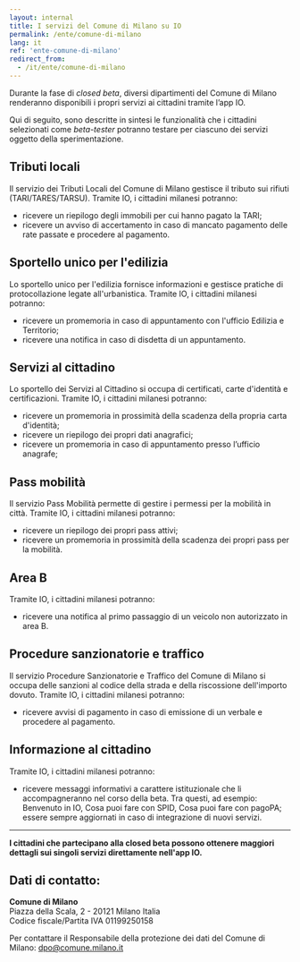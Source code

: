 ```yaml
---
layout: internal
title: I servizi del Comune di Milano su IO
permalink: /ente/comune-di-milano
lang: it
ref: 'ente-comune-di-milano'
redirect_from:
  - /it/ente/comune-di-milano
---
```


Durante la fase di *closed beta*, diversi dipartimenti del Comune di Milano renderanno disponibili i propri servizi ai cittadini tramite l’app IO. 

Qui di seguito, sono descritte in sintesi le funzionalità che i cittadini selezionati come *beta-tester* potranno testare per ciascuno dei servizi oggetto della sperimentazione. 

## Tributi locali 

Il servizio dei Tributi Locali del Comune di Milano gestisce il tributo sui rifiuti (TARI/TARES/TARSU). Tramite IO, i cittadini milanesi potranno: 

* ricevere un riepilogo degli immobili per cui hanno pagato la TARI;
* ricevere un avviso di accertamento in caso di mancato pagamento delle rate passate e procedere al pagamento.

## Sportello unico per l'edilizia

Lo sportello unico per l'edilizia fornisce informazioni e gestisce pratiche di protocollazione legate all'urbanistica. Tramite IO, i cittadini milanesi potranno: 

* ricevere un promemoria in caso di appuntamento con l'ufficio Edilizia e Territorio;
* ricevere una notifica in caso di disdetta di un appuntamento.

## Servizi al cittadino

Lo sportello dei Servizi al Cittadino si occupa di certificati, carte d'identità e certificazioni. Tramite IO, i cittadini milanesi potranno:

* ricevere un promemoria in prossimità della scadenza della propria carta d'identità;
* ricevere un riepilogo dei propri dati anagrafici;
* ricevere un promemoria in caso di appuntamento presso l’ufficio anagrafe;

## Pass mobilità

Il servizio Pass Mobilità permette di gestire i permessi per la mobilità in città. Tramite IO, i cittadini milanesi potranno:

* ricevere un riepilogo dei propri pass attivi;
* ricevere un promemoria in prossimità della scadenza dei propri pass per la mobilità.

## Area B

Tramite IO, i cittadini milanesi potranno:

* ricevere una notifica al primo passaggio di un veicolo non autorizzato in area B.

## Procedure sanzionatorie e traffico

Il servizio Procedure Sanzionatorie e Traffico del Comune di Milano si occupa delle sanzioni al codice della strada e della riscossione dell'importo dovuto. Tramite IO, i cittadini milanesi potranno:

* ricevere avvisi di pagamento in caso di emissione di un verbale e procedere al pagamento.
 
## Informazione al cittadino

Tramite IO, i cittadini milanesi potranno:

* ricevere messaggi informativi a carattere istituzionale che li accompagneranno nel corso della beta. Tra questi, ad esempio: Benvenuto in IO, Cosa puoi fare con SPID, Cosa puoi fare con pagoPA;
essere sempre aggiornati in caso di integrazione di nuovi servizi.

<hr class="my-5"/>

**I cittadini che partecipano alla closed beta possono ottenere maggiori dettagli sui singoli servizi direttamente nell'app IO.**

## Dati di contatto:
**Comune di Milano**   
Piazza della Scala, 2 - 20121 Milano Italia  
Codice fiscale/Partita IVA 01199250158

Per contattare il Responsabile della protezione dei dati del Comune di Milano: [dpo@comune.milano.it](mailto:dpo@comune.milano.it)
